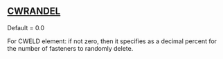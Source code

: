 ## [CWRANDEL](https://nexus.hexagon.com/documentationcenter/bundle/MSC_Nastran_2022.4/page/Nastran_Combined_Book/qrg/parameters/TOC.CWRANDEL.xhtml)

Default = 0.0

For CWELD element: if not zero, then it specifies as a decimal percent for the number of fasteners to randomly delete.

